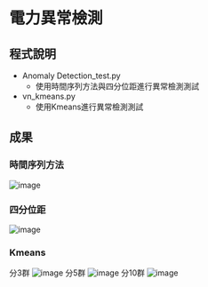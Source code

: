 # 電力異常檢測
## 程式說明
* Anomaly Detection_test.py
  * 使用時間序列方法與四分位距進行異常檢測測試
* vn_kmeans.py
  * 使用Kmeans進行異常檢測測試
## 成果
### 時間序列方法
![image](https://user-images.githubusercontent.com/109200788/178962620-d010cc45-dc28-4190-b362-39e0cd8f6b9e.png)
### 四分位距
![image](https://user-images.githubusercontent.com/109200788/178962834-70b2cf8e-ff6e-4227-a042-38fe1514fdc6.png)
### Kmeans
分3群
![image](https://user-images.githubusercontent.com/109200788/178963255-7e07eb32-0bde-4a6a-9776-071c28a9b772.png)
分5群
![image](https://user-images.githubusercontent.com/109200788/178963310-0451cb49-03c8-4c7a-aa01-a42d646dfb72.png)
分10群
![image](https://user-images.githubusercontent.com/109200788/178963363-453de25f-61e3-4748-ad19-8d02f00029f6.png)


